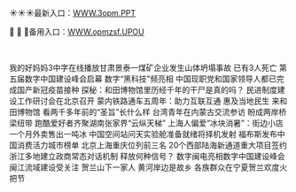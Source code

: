 <p>
	☀☀☀最新入口：<a href="http://www.baidu.com/link?url=6MA2SWnO3Raqke39an_0PUxosM6ZrUGzi1BN9tNnlPW&wd">WWW.3opm.PPT</a> 
	<p>
		🥅
🥅
🥅备用入口：<a href="http://www.baidu.com/link?url=6MA2SWnO3Raqke39an_0PUxosM6ZrUGzi1BN9tNnlPW&wd">WWW.opmzsf.UPOU</a> 
	</p>
	<p>
		<br />
	</p>
	<p>
		我的好妈妈3中字在线播放甘肃景泰一煤矿企业发生山体坍塌事故 已有3人死亡
第五届数字中国建设峰会启幕 数字“黑科技”频亮相
中国现职党和国家领导人都已完成国产新冠疫苗接种
探秘：和田博物馆里历经千年的干尸是真的吗？
民进制度建设工作研讨会在北京召开
蒙内铁路通车五周年：助力互联互通 惠及当地民生
来和田博物馆 看两千多年前的“圣旨”长什么样
台湾青年在内蒙古交流参访 盼成两岸桥梁纽带
跑酷爱好者齐聚湖南张家界“云纵天梯”
上海人偏爱“冰块消暑”：街边小店一个月外卖售出一吨冰
中国空间站问天实验舱准备就绪将择机发射
福布斯发布中国消费活力城市榜单 北京上海重庆位列前三名
20个西部陆海新通道重大项目签约
浙江多地建立政商常态对话机制 释放何种信号？
数字闽电亮相数字中国建设峰会 闽江流域建设受关注
贺兰山下一家人 黄河岸边是故乡 各族群众在宁夏贺兰欢度火把节
	</p>
